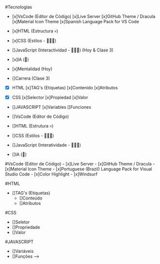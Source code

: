 #Tecnologías

- [x]VsCode (Editor de Código)
    [x]Live Server
    [x]GitHub Theme / Dracula
    [x]Material Icon Theme
    [x]Spanish Language Pack for VS Code

- [x]HTML (Estructura 💀)
- [x]CSS (Estilos - 🧑🏽‍🦱)
- []JavaScript (Interactividad - 🏃🏽‍♂️) (Hoy & Clase 3)
- [x]IA (🤖)
- [x]Mentalidad (Hoy)
- []Carrera (Clase 3)


- [x] HTML
    [x]TAG's (Etiquetas)
    [x]Contenido
    [x]Atributos

- [x] CSS
    [x]Selector
    [x]Propiedad
    [x]Valor

- []JAVASCRIPT
    [x]Variables
    []Funciones




















- []VsCode (Editor de Código)
- []HTML (Estrutura 💀)
- []CSS (Estilos - 🧑🏽‍🦱)
- []JavaScript (Interatividade - 🏃🏽‍♂️)
- []IA (🤖)



#VsCode (Editor de Código)
    - [x]Live Server
    - [x]GitHub Theme / Dracula
    - [x]Material Icon Theme
    - [x]Portuguese (Brazil) Language Pack for Visual Studio Code
    - [x]Color Highlight
    - [x]Windsurf











    

#HTML

- []TAG's (Etiquetas)
    - []Conteúdo
    - []Atributos


















#CSS

- []Seletor
- []Propriedade
- []Valor

#JAVASCRIPT

- []Variáveis
- []Funções -->
